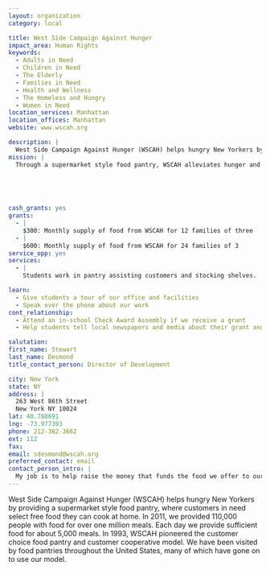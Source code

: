 ```yaml
---
layout: organization
category: local

title: West Side Campaign Against Hunger
impact_area: Human Rights
keywords: 
  - Adults in Need
  - Children in Need
  - The Elderly
  - Families in Need
  - Health and Wellness
  - The Homeless and Hungry
  - Women in Need
location_services: Manhattan
location_offices: Manhattan
website: www.wscah.org

description: |
  West Side Campaign Against Hunger (WSCAH) helps hungry New Yorkers by providing a supermarket style food pantry, where customers in need select free food they can cook at home.  In 2011, we provided 110,000 people with food for over one million meals.  Each day we provide sufficient food for about 5,000 meals.  In 1993, WSCAH pioneered the customer choice food pantry and customer cooperative model.  We have been visited by food pantries throughout the United States, many of which have gone on to use our model.
mission: |
  Through a supermarket style food pantry, WSCAH alleviates hunger and creates a culture that promotes self-reliance and works for change. WSCAH changes our perception of hungry people by working in partnership with them, providing food with dignity and empowering customers to find solutions.

  

  

cash_grants: yes
grants: 
  - |
    $300: Monthly supply of food from WSCAH for 12 families of three
  - |
    $600: Monthly supply of food from WSCAH for 24 families of 3
service_opp: yes
services: 
  - |
    Students work in pantry assisting customers and stocking shelves.

learn: 
  - Give students a tour of our office and facilities
  - Speak over the phone about our work
cont_relationship: 
  - Attend an in-school Check Award Assembly if we receive a grant
  - Help students tell local newspapers and media about their grant and/or project with us

salutation: 
first_name: Stewart
last_name: Desmond
title_contact_person: Director of Development

city: New York
state: NY
address: |
  263 West 86th Street  
  New York NY 10024
lat: 40.788691
lng: -73.977393
phone: 212-362-3662
ext: 112
fax: 
email: sdesmond@wscah.org
preferred_contact: email
contact_person_intro: |
  My job is to help raise the money that funds the food we offer to our customers in need. I have not worked with Common Cents schools in the past so I am interested to see how this works.
---
```

West Side Campaign Against Hunger (WSCAH) helps hungry New Yorkers by providing a supermarket style food pantry, where customers in need select free food they can cook at home.  In 2011, we provided 110,000 people with food for over one million meals.  Each day we provide sufficient food for about 5,000 meals.  In 1993, WSCAH pioneered the customer choice food pantry and customer cooperative model.  We have been visited by food pantries throughout the United States, many of which have gone on to use our model.